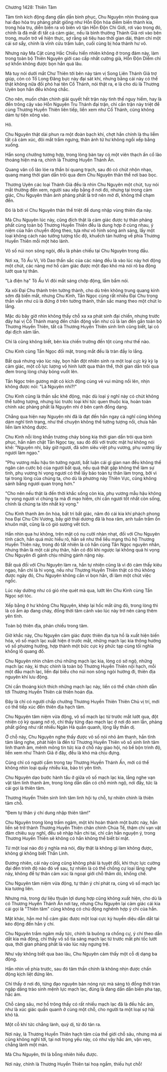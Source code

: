 




Chương 1428: Thiên Tâm


Tâm tình kích động đang dần dần bình phục, Chu Nguyên nhìn thoáng qua hai đạo hỏa trụ phảng phất giống như Hỗn Độn hỏa diễm biến thành kia, trong hỏa trụ, diễn biến ra vô biên vô tận Hỗn Độn Chi Giới, rơi vào trong đó, chính là đã mất đi tất cả cảm giác, nếu là bình thường Thánh Giả rơi vào bên trong, muốn trở về hiện thực, sợ rằng sẽ tiêu hao thời gian dài, thậm chí một cái sơ sẩy, chính là vĩnh cửu trầm luân, cuối cùng bị hóa thành hư vô.

Nhưng này Ma Cật cùng Hắc Chiếu hiển nhiên không ở trong đám này, làm trong toàn bộ Thiên Nguyên giới cao cấp nhất cường giả, Hỗn Độn Diễm chỉ sợ khốn không được bọn hắn quá lâu.

Mà tuy nói dưới mắt Chư Thiên tới bên này tám vị Song Liên Thánh Giả trợ giúp, còn có Tổ Long Đăng bực này đại sát khí, nhưng bằng cái này có thể thật không nữa đối phó hai tên Cổ Thánh, nói thật ra, e là cho dù là Thương Uyên bọn hắn đều không chắc.

Cho nên, muốn chân chính giải quyết hết trận này tình thế nguy hiểm, hay là đến trông cậy vào Hỗn Nguyên Tru Thánh đại trận, chỉ cần trận này triệt để cùng Thương Huyền Thiên liên tiếp, liền xem như Cổ Thánh, cũng không dám tự tiện xông vào.

Hô.

Chu Nguyên thật dài phun ra một đoàn bạch khí, chợt hắn chính là thu liễm tất cả cảm xúc, đôi mắt trầm ngưng, thân ảnh từ hư không ngồi xếp bằng xuống.

Hắn song chưởng tương hợp, trong lòng bàn tay có một viên thạch ấn cổ lão thoáng hiện mà ra, chính là Thương Huyền Thánh Ấn.

Quang văn cổ lão lóe ra thần bí quang trạch, sau đó có chút nhộn nhạo, quang mang thời gian dần trôi qua đem Chu Nguyên thân thể nơi bao bọc.

Thương Uyên các loại Thánh Giả đều là nhìn Chu Nguyên một chút, tuy nói mắt thường đến xem, người sau xếp bằng ở nơi đó, nhưng tại trong cảm giác, Chu Nguyên thân ảnh phảng phất là trở nên mờ đi, không thể chạm đến.

Đó là bởi vì Chu Nguyên thân thể triệt để dung nhập vùng thiên địa này.

Mà Chu Nguyên lúc này, cũng đích thật là cảm giác được tự thân phảng phất cùng toàn bộ Thương Huyền Thiên đều là dung hợp ở cùng nhau, ý niệm của hắn chuyển động theo, tựa như vô hình sóng ánh sáng, lấy một loại không cách nào tưởng tượng tốc độ, khuếch tán hướng về phía Thương Huyền Thiên mỗi một hẻo lánh.

Vô số núi non sông ngòi, đều là phản chiếu tại Chu Nguyên trong đầu.

Nơi xa, Tô Ấu Vi, Võ Dao thần sắc của các nàng đều là vào lúc này hơi động một chút, các nàng mơ hồ cảm giác được một đạo khó mà nói rõ ba động lướt qua tự thân.

"Là điện hạ" Tô Ấu Vi đôi mắt sáng chớp động, lẩm bẩm nói.

Xa xôi Đại Chu thành trên tường thành, cho dù trên không trung quang kính sớm đã biến mất, nhưng Chu Kình, Tần Ngọc cùng rất nhiều Đại Chu trọng thần vẫn như cũ là đứng ở trên tường thành, thần sắc mang theo một chút lo lắng.

Mặc dù bây giờ nhìn không thấy chỗ xa xa phát sinh đại chiến, nhưng trước đây hai vị Cổ Thánh mang đến chấn động vẫn như cũ là lan đến gần toàn bộ Thương Huyền Thiên, tất cả Thương Huyền Thiên sinh linh cũng biết, lại có đại địch xâm lấn.

Chỉ là cũng không biết, bên kia chiến trường đến tột cùng như thế nào.

Chu Kình cùng Tần Ngọc đối mặt, trong mắt đều là tràn đầy lo lắng.

Bất quá nhưng vào lúc này, bọn hắn đột nhiên sinh ra một loại cực kỳ kỳ lạ cảm giác, một cỗ lực lượng vô hình lướt qua thân thể, thời gian dần trôi qua đem trong lòng cháy bỏng vuốt lên.

Tần Ngọc trên gương mặt có kích động cùng vẻ vui mừng nổi lên, nhịn không được nói: "Là Nguyên nhi?!"

Chu Kình cũng là thần sắc khẽ động, mặc dù loại ý nghĩ này có chút không thể tưởng tượng, nhưng lúc trước loại khí tức quen thuộc kia, hoàn toàn chính xác phảng phất là Nguyên nhi ở bên cạnh đồng dạng.

Chẳng qua hiện nay Nguyên nhi đã là đạt đến hắn ngay cả nghĩ cũng không dám nghĩ tình trạng, như thế chuyện không thể tưởng tượng nổi, chưa hẳn liền làm không được.

Chu Kình nỗi lòng khẩn trương cháy bỏng kia thời gian dần trôi qua bình phục, hắn nắm chặt Tần Ngọc tay, sau đó đối với trước mặt hư không nói khẽ: "Nguyên nhi, bây giờ ngươi, đã sớm siêu việt phụ vương, phụ vương lấy ngươi làm ngạo."

"Phụ vương mẫu hậu tin tưởng ngươi, bất luận cái gì gian nan đều không thể ngăn cản cước bộ của ngươi bất quá, nếu quả thật gặp không thể làm sự tình, phụ vương hi vọng ngươi có thể lấy bảo toàn tự thân làm trọng, bởi vì tại trong lòng của chúng ta, cho dù là phương này Thiên Vực, cũng không sánh bằng ngươi quan trọng hơn."

"Cho nên nếu thật là đến thời khắc sống còn kia, phụ vương mẫu hậu không hy vọng ngươi vì chúng ta mà đi mạo hiểm, chỉ cần ngươi tốt nhất còn sống, chính là chúng ta lớn nhất kỳ vọng."

Chu Kình thanh âm ôn hòa, bất tri bất giác, năm đó cái kia khí phách phong hoa Đại Chu Chi Vương, bây giờ thái dương đã là hoa râm, anh tuấn trầm ổn khuôn mặt, cũng là có gió sương vết tích.

Hắn nhìn qua hư không, trên mặt có nụ cười nhàn nhạt, đối với Chu Nguyên tính cách, hắn quá mức hiểu rõ, hắn sẽ như thế liều mạng thủ hộ Thương Huyền Thiên này, trong đó tất nhiên là có hắn cùng Tần Ngọc nguyên nhân, nhưng thân là một cái phụ thân, hắn có đôi khi ngược lại không quá hi vọng Chu Nguyên đi gánh chịu những gánh nặng này.

Bất quá đối với Chu Nguyên làm ra, hắn tự nhiên cũng là vì đó cảm thấy kiêu ngạo, hắn chỉ là hi vọng, nếu như Thương Huyền Thiên thật có thủ không được ngày đó, Chu Nguyên không cần vì bọn hắn, đi làm một chút việc ngốc.

Lúc này dường như có gió nhẹ quét mà qua, lướt lên Chu Kình cùng Tần Ngọc sợi tóc.

Xếp bằng ở hư không Chu Nguyên, khép lại hốc mắt ửng đỏ, trong lòng thì là có ấm áp đang chảy, đồng thời tâm cảnh vào lúc này trở nên càng thêm yên tĩnh.

Toàn bộ thiên địa, phản chiếu trong tâm.

Giờ khắc này, Chu Nguyên cảm giác được thiên địa tựa hồ là xuất hiện biến hóa, vô số mạch lạc xuất hiện ở trước mắt, những mạch lạc kia thông hướng vô số phương hướng, hợp thành một bức cực kỳ phức tạp cùng tối nghĩa khổng lồ quang đồ.

Chu Nguyên nhìn chăm chú những mạch lạc kia, lòng có sở ngộ, những mạch lạc này, kì thực chính là toàn bộ Thương Huyền Thiên nội hạch, mỗi một đầu mạch lạc, liền đại biểu cho núi non sông ngòi hướng đi, thiên địa nguyên khí lưu động.

Chỉ cần thoáng kích thích những mạch lạc này, liền có thể chân chính dẫn tới Thương Huyền Thiên cải thiên hoán địa.

Đây là chỉ có người chấp chưởng Thương Huyền Thiên Thiên Chủ vị trí, mới có thể tiếp xúc đến thiên địa hạch tâm.

Chu Nguyên tâm niệm vừa động, vô số mạch lạc từ trước mắt lướt qua, đột nhiên có kỳ quang nở rộ, chỉ thấy từng đạo mạch lạc ở nơi đó xen lẫn, phảng phất giống như rất nhiều Ngân Hà quấn quanh, lộng lẫy thần dị.

Ở chỗ này, Chu Nguyên nghe thấy được vô số nói nhỏ âm thanh, hắn tĩnh tâm lắng nghe, phát hiện là đến từ Thương Huyền Thiên vô số sinh linh tâm linh thanh âm, mênh mông tin tức kia ở chỗ này giao hội, nó bề bộn trình độ, liền xem như Thánh Giả ở đây, đều là khó mà chịu đựng.

Cũng chỉ có người cầm trong tay Thương Huyền Thánh Ấn, mới có thể không nhìn loại quấy nhiễu kia, bảo trì yên tĩnh.

Chu Nguyên dạo bước hành tẩu ở giữa vô số mạch lạc kia, lắng nghe vạn vật tâm linh thanh âm, trong lòng dần dần có chỗ minh ngộ, nơi đây, tức là cái gọi là thiên tâm.

Thương Huyền Thiên sinh linh tâm linh hội tụ chỗ, tự nhiên chính là thiên tâm chỗ.

"Đem tự thân ý chí dung nhập thiên tâm!"

Chu Nguyên trong lòng trầm ngâm, một khi hoàn thành một bước này, hắn liền sẽ trở thành Thương Huyền Thiên chân chính Chúa Tể, thậm chí vạn vật đăm chiêu suy nghĩ, đều sẽ nhập hắn chi tai, chỉ cần hắn nguyện ý, trong Thương Huyền Thiên sẽ không có hắn không thể biết bí mật.

Từ một loại nào đó ý nghĩa mà nói, đây thật là không gì làm không được, không gì không biết Thần Linh.

Đương nhiên, cái này cũng cũng không phải là tuyệt đối, khi thực lực cường đại đến trình độ nào đó về sau, tự nhiên là có thể chống cự loại lắng nghe này, không để tự thân cảm xúc là ngoại giới chỗ thăm dò, khống chế.

Chu Nguyên tâm niệm vừa động, tự thân ý chí phát ra, cùng vô số mạch lạc kia tương liên.

Nhưng mà, trong dự liệu thuận lợi dung hợp cũng không xuất hiện, cho dù là có Thương Huyền Thánh Ấn nơi tay, nhưng Chu Nguyên lại cảm giác cái kia cái gọi là "Thiên tâm" cũng không có chủ động nghênh hợp ý chí của hắn.

Mặt khác, hắn mơ hồ cảm giác được một loại cực kỳ huyền diệu dẫn dắt tại kéo động đến hắn ý chí.

Chu Nguyên trầm ngâm mấy tức, chính là buông ra chống cự, ý chí theo dẫn dắt kia mà động, chỉ thấy vô số tia sáng mạch lạc từ trước mắt phi tốc lướt qua, thời gian phảng phất là vào lúc này ngưng trệ.

Như vậy không biết qua bao lâu, Chu Nguyên cảm thấy một cỗ dị dạng ba động.

Hắn nhìn về phía trước, sau đó tâm thần chính là không nhịn được chấn động kịch liệt đứng lên.

Chỉ thấy ở nơi đó, từng đạo nguyên bản nóng rực mà sáng tỏ đồng thời tràn ngập dâng trào sinh mệnh lực mạch lạc, đúng là đang dần dần biến pha tạp, hắc ám.

Chỗ càng sâu, mơ hồ trông thấy có rất nhiều mạch lạc đã là đều hắc ám, như là xúc giác quấn quanh ở cùng một chỗ, cho người ta một loại sợ hãi khó tả.

Một cỗ khí tức chẳng lành, quỷ dị, từ đó tản ra.

Nơi này, là Thương Huyền Thiên hạch tâm của thế giới chỗ sâu, nhưng mà ai cũng không nghĩ tới, tại nơi trọng yếu này, có như vậy hắc ám, vặn vẹo, chẳng lành một màn.

Mà Chu Nguyên, thì là bỗng nhiên hiểu được.

Nơi này, chính là Thương Huyền Thiên tai hoạ ngầm, thiếu hụt chỗ!




